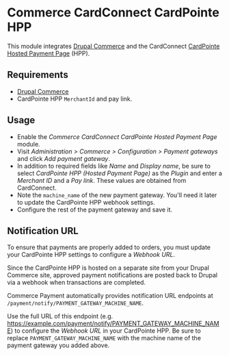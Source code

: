 # Commerce CardConnect CardPointe HPP

This module integrates [Drupal Commerce][] and the CardConnect [CardPointe Hosted Payment Page][] (HPP).

## Requirements

- [Drupal Commerce][]
- CardPointe HPP `MerchantId` and pay link.

## Usage

- Enable the _Commerce CardConnect CardPointe Hosted Payment Page_ module.
- Visit _Administration > Commerce > Configuration > Payment gateways_ and click _Add payment gateway_.
- In addition to required fields like _Name_ and _Display name_, be sure to select _CardPointe HPP (Hosted Payment Page)_ as the _Plugin_ and enter a _Merchant ID_ and a _Pay link_. These values are obtained from CardConnect.
- Note the `machine_name` of the new payment gateway. You'll need it later to update the CardPointe HPP webhook settings.
- Configure the rest of the payment gateway and save it.

## Notification URL

To ensure that payments are properly added to orders, you must update your CardPointe HPP settings to configure a _Webhook URL_. 

Since the CardPointe HPP is hosted on a separate site from your Drupal Commerce site, approved payment notifications are posted back to Drupal via a webhook when transactions are completed.

Commerce Payment automatically provides notification URL endpoints at `/payment/notify/PAYMENT_GATEWAY_MACHINE_NAME`.

Use the full URL of this endpoint (e.g. https://example.com/payment/notify/PAYMENT_GATEWAY_MACHINE_NAME) to configure the _Webhook URL_ in your CardPointe HPP. Be sure to replace `PAYMENT_GATEWAY_MACHINE_NAME` with the machine name of the payment gateway you added above.


[Drupal Commerce]: https://docs.drupalcommerce.org/commerce2
[CardPointe Hosted Payment Page]: https://support.cardconnect.com/cardpointe/hpp

